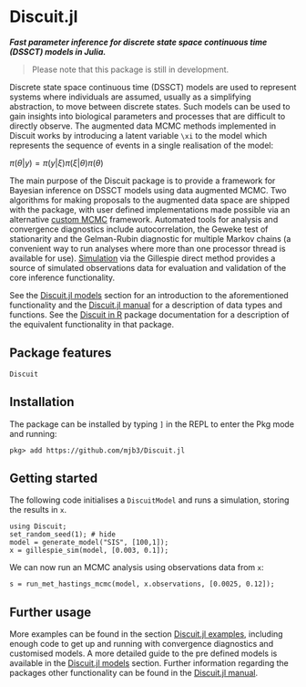 # Discuit.jl

***Fast parameter inference for discrete state space continuous time (DSSCT) models in Julia.***

> Please note that this package is still in development.

Discrete state space continuous time (DSSCT) models are used to represent systems where individuals are assumed, usually as a simplifying abstraction, to move between discrete states. Such models can be used to gain insights into biological parameters and processes that are difficult to directly observe. The augmented data MCMC methods implemented in Discuit works by introducing a latent variable ``\xi`` to the model which represents the sequence of events in a single realisation of the model:

$\pi(\theta|y) = \pi(y|\xi) \pi(\xi|\theta) \pi(\theta)$

The main purpose of the Discuit package is to provide a framework for Bayesian inference on DSSCT models using data augmented MCMC. Two algorithms for making proposals to the augmented data space are shipped with the package, with user defined implementations made possible via an alternative [custom MCMC](@ref) framework. Automated tools for analysis and convergence diagnostics include autocorrelation, the Geweke test of stationarity and the Gelman-Rubin diagnostic for multiple Markov chains (a convenient way to run analyses where more than one processor thread is available for use). [Simulation](@ref) via the Gillespie direct method provides a source of simulated observations data for evaluation and validation of the core inference functionality.

See the [Discuit.jl models](@ref) section for an introduction to the aforementioned functionality and the [Discuit.jl manual](@ref) for a description of data types and functions. See the [Discuit in R](https://mjb3.github.io/Discuit/) package documentation for a description of the equivalent functionality in that package.

## Package features

```@docs
Discuit
```

## Installation

The package can be installed by typing `]` in the REPL to enter the Pkg mode and running:

```
pkg> add https://github.com/mjb3/Discuit.jl
```

## Getting started

The following code initialises a `DiscuitModel` and runs a simulation, storing the results in `x`.

```@repl 1
using Discuit;
set_random_seed(1); # hide
model = generate_model("SIS", [100,1]);
x = gillespie_sim(model, [0.003, 0.1]);
```

We can now run an MCMC analysis using observations data from `x`:

```@repl 1
s = run_met_hastings_mcmc(model, x.observations, [0.0025, 0.12]);
```

## Further usage

More examples can be found in the section [Discuit.jl examples](@ref), including enough code to get up and running with convergence diagnostics and customised models. A more detailed guide to the pre defined models is available in the [Discuit.jl models](@ref) section. Further information regarding the packages other functionality can be found in the [Discuit.jl manual](@ref).
